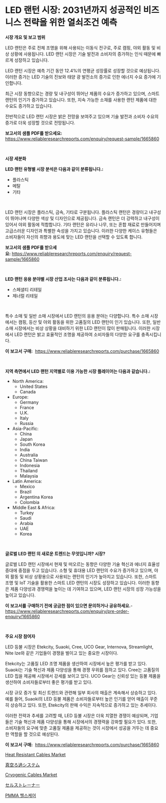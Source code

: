 <p><h1>LED 랜턴 시장: 2031년까지 성공적인 비즈니스 전략을 위한 열쇠조건 예측</h1></p><p><strong>시장 개요 및 보고 범위</strong></p>
<p><p>LED 랜턴은 주로 전체 조명을 위해 사용되는 이동식 전구로, 주로 캠핑, 야외 활동 및 비상 상황에 사용됩니다. LED 랜턴 시장은 기술 발전과 소비자의 증가하는 인식 때문에 빠르게 성장하고 있습니다. </p><p>LED 랜턴 시장은 예측 기간 동안 12.4%의 연평균 성장률로 성장할 것으로 예상됩니다. 이러한 증가는 LED 기술의 진보와 태양 광 발전소의 증가로 인한 에너지 수요 증가에 기인합니다.</p><p>최근 시장 동향으로는 경량 및 내구성이 뛰어난 제품의 수요가 증가하고 있으며, 스마트 랜턴의 인기가 증가하고 있습니다. 또한, 지속 가능한 소재를 사용한 랜턴 제품에 대한 수요도 증가하고 있습니다.</p><p>전반적으로 LED 랜턴 시장은 밝은 전망을 보여주고 있으며 기술 발전과 소비자 수요의 증가로 더욱 성장할 것으로 전망됩니다.</p></p>
<p><strong>보고서의 샘플 PDF를 받으세요:</strong> <a href="https://www.reliableresearchreports.com/enquiry/request-sample/1665860">https://www.reliableresearchreports.com/enquiry/request-sample/1665860</a></p>
<p>&nbsp;</p>
<p><strong>시장 세분화</strong></p>
<p><strong>LED 랜턴 유형별 시장 분석은 다음과 같이 분류됩니다.:</strong></p>
<p><ul><li>플라스틱</li><li>메탈</li><li>기타</li></ul></p>
<p>&nbsp;</p>
<p><p>LED 랜턴 시장은 플라스틱, 금속, 기타로 구분됩니다. 플라스틱 랜턴은 경량이고 내구성이 뛰어나며 다양한 색상 및 디자인으로 제공됩니다. 금속 랜턴은 더 강력하고 내구성이 있어서 야외 활동에 적합합니다. 기타 랜턴은 유리나 나무, 또는 혼합 재료로 만들어지며 고급스러운 디자인과 특별한 속성을 가지고 있습니다. 이러한 다양한 케이스 유형들은 소비자들이 자신의 취향과 용도에 맞는 LED 랜턴을 선택할 수 있도록 합니다.</p></p>
<p><strong>보고서의 샘플 PDF를 받으세요:</strong>&nbsp;<a href="https://www.reliableresearchreports.com/enquiry/request-sample/1665860">https://www.reliableresearchreports.com/enquiry/request-sample/1665860</a></p>
<p>&nbsp;</p>
<p><strong> LED 랜턴 응용 분야별 시장 산업 조사는 다음과 같이 분류됩니다.:</strong></p>
<p><ul><li>스페셜티 리테일</li><li>제너럴 리테일</li></ul></p>
<p>&nbsp;</p>
<p><p>특수 소매 및 일반 소매 시장에서 LED 랜턴의 응용 분야는 다양합니다. 특수 소매 시장에서는 캠핑, 등산 및 야외 활동을 위한 고품질의 LED 랜턴이 인기 있습니다. 또한, 일반 소매 시장에서는 비상 상황을 대비하기 위한 LED 랜턴이 많이 판매됩니다. 이러한 시장에서 LED 랜턴은 밝고 효율적인 조명을 제공하여 소비자들의 다양한 요구를 충족시킵니다.</p></p>
<p><strong>이 보고서 구매:</strong>&nbsp; <a href="https://www.reliableresearchreports.com/purchase/1665860">https://www.reliableresearchreports.com/purchase/1665860</a></p>
<p>&nbsp;</p>
<p><strong>지역 측면에서 LED 랜턴 지역별로 이용 가능한 시장 플레이어는 다음과 같습니다.:</strong></p>
<p><ul>
    <li>
        North America:
        <ul>
            <li>United States</li>
            <li>Canada</li>
        </ul>
    </li>
    <li>
        Europe:
        <ul>
            <li>Germany</li>
            <li>France</li>
            <li>U.K.</li>
            <li>Italy</li>
            <li>Russia</li>
        </ul>
    </li>
    <li>
        Asia-Pacific:
        <ul>
            <li>China</li>
            <li>Japan</li>
            <li>South Korea</li>
            <li>India</li>
            <li>Australia</li>
            <li>China Taiwan</li>
            <li>Indonesia</li>
            <li>Thailand</li>
            <li>Malaysia</li>
        </ul>
    </li>
    <li>
        Latin America:
        <ul>
            <li>Mexico</li>
            <li>Brazil</li>
            <li>Argentina Korea</li>
            <li>Colombia</li>
        </ul>
    </li>
    <li>
        Middle East & Africa:
        <ul>
            <li>Turkey</li>
            <li>Saudi</li>
            <li>Arabia</li>
            <li>UAE</li>
            <li>Korea</li>
        </ul>
    </li>
    </ul></p>
<p>&nbsp;</p>
<p><strong>글로벌 LED 랜턴 의 새로운 트렌드는 무엇입니까? 시장?</strong></p>
<p><p>글로벌 LED 랜턴 시장에서 현재 및 떠오르는 동향은 다양한 기술 혁신과 에너지 효율성 증대에 중점을 두고 있습니다. 소형 및 휴대용 LED 랜턴의 수요가 증가하고 있으며, 야외 활동 및 비상 상황용으로 사용되는 랜턴의 인기가 높아지고 있습니다. 또한, 스마트 조명 및 IoT 기술을 활용한 스마트 LED 랜턴의 시장도 성장하고 있습니다. 이러한 동향은 제품 다양성과 경쟁력을 높이는 데 기여하고 있으며, LED 랜턴 시장의 성장 가능성을 높이고 있습니다.</p></p>
<p><strong>이 보고서를 구매하기 전에 궁금한 점이 있으면 문의하거나 공유하세요.</strong>- <a href="https://www.reliableresearchreports.com/enquiry/pre-order-enquiry/1665860">https://www.reliableresearchreports.com/enquiry/pre-order-enquiry/1665860</a></p>
<p>&nbsp;</p>
<p><strong>주요 시장 참여자</strong></p>
<p><p>LED 등불 시장은 Etekcity, Suaoki, Cree, UCO Gear, Internova, Streamlight, Nite Ize와 같은 기업들이 경쟁을 벌이고 있는 중요한 시장이다. </p><p>Etekcity는 고품질 LED 조명 제품을 생산하여 시장에서 높은 평가를 받고 있다. Suaoki는 기술 혁신과 제품 다양성을 통해 경쟁 우위를 점하고 있다. Cree는 고품질의 LED 칩을 제공해 시장에서 강세를 보이고 있다. UCO Gear는 신뢰성 있는 등불 제품을 생산하여 소비자들로부터 좋은 평가를 받고 있다.</p><p>시장 규모 증가 및 최신 트렌드와 관련해 일부 회사의 매출은 계속해서 상승하고 있다. 예를 들어, Suaoki의 LED 등불 제품은 소비자들로부터 높은 인기를 얻어 매출이 꾸준히 상승하고 있다. 또한, Etekcity의 판매 수익은 지속적으로 증가하고 있는 추세이다.</p><p>이러한 전략과 추세를 고려할 때, LED 등불 시장은 더욱 치열한 경쟁이 예상되며, 기업들은 기술 혁신과 제품 다양성을 통해 시장에서의 경쟁력을 강화할 필요가 있다. 또한, 소비자들의 요구에 맞춘 고품질 제품을 제공하는 것이 시장에서 성공을 거두는 데 중요한 역할을 할 것으로 예상된다.</p></p>
<p><strong>이 보고서 구매:</strong>&nbsp;&nbsp;<a href="https://www.reliableresearchreports.com/purchase/1665860">https://www.reliableresearchreports.com/purchase/1665860</a></p>
<p><p><a href="https://github.com/provorikovar/Market-Research-Report-List-3/blob/main/heat-resistant-cables-market.md">Heat Resistant Cables Market</a></p><p><a href="https://github.com/cbigkbh02719/Market-Research-Report-List-1/blob/main/109355116152.md">真空ろ過システム</a></p><p><a href="https://github.com/angelajermaine/Market-Research-Report-List-2/blob/main/cryogenic-cables-market.md">Cryogenic Cables Market</a></p><p><a href="https://github.com/ReganWisoky2023/Market-Research-Report-List-1/blob/main/120067816153.md">セルストレーナー</a></p><p><a href="https://medium.com/@hermanokutneva7878567/%ED%8F%B4%EB%A6%AC-%EB%A9%94%ED%8B%B8-%EB%A9%94%ED%83%80%ED%81%AC%EB%A6%B4%EB%A0%88%EC%9D%B4%ED%8A%B8-pmma-%EA%B1%B4%EA%B0%95-%EA%B4%80%EB%A6%AC-%EC%8B%9C%EC%9E%A5-%EA%B7%9C%EB%AA%A8-cagr-%ED%8A%B8%EB%A0%8C%EB%93%9C-2024-2030-459bb2cf003c">PMMA 헬스케어</a></p></p>
